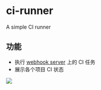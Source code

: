 # ci-runner
A simple CI runner

## 功能

 - 执行 [webhook server](https://github.com/kaola-fed/unpkg-server) 上的 CI 任务
 - 展示各个项目 CI 状态

 ![](https://cloud.githubusercontent.com/assets/2230882/24575470/0bddc37a-16d9-11e7-88fa-dead679ba954.png)